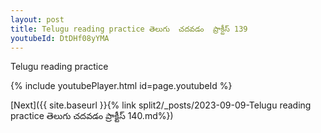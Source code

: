 ```yaml
---
layout: post
title: Telugu reading practice తెలుగు  చదవడం  ప్రాక్టీస్ 139
youtubeId: DtDHf08yYMA
---
```

 
 
Telugu reading practice
 
 
 
 
 


{% include youtubePlayer.html id=page.youtubeId %}
 
[Next]({{ site.baseurl }}{% link  split2/_posts/2023-09-09-Telugu reading practice తెలుగు  చదవడం  ప్రాక్టీస్ 140.md%})
 

